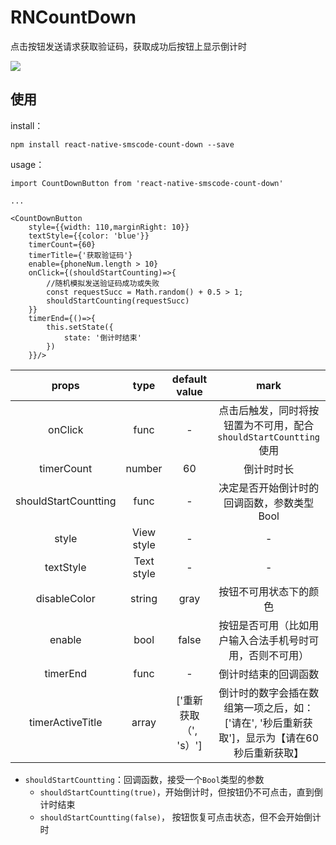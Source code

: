 # RNCountDown

点击按钮发送请求获取验证码，获取成功后按钮上显示倒计时  

![](http://7xp7q7.com1.z0.glb.clouddn.com/image/jianshu/RN/countdown.gif)
## 使用
install：

	npm install react-native-smscode-count-down --save

usage：

	import CountDownButton from 'react-native-smscode-count-down'
	
	...
	
	<CountDownButton
		style={{width: 110,marginRight: 10}}
		textStyle={{color: 'blue'}}
		timerCount={60}
		timerTitle={'获取验证码'}
		enable={phoneNum.length > 10}
		onClick={(shouldStartCounting)=>{
			//随机模拟发送验证码成功或失败
			const requestSucc = Math.random() + 0.5 > 1; 
      		shouldStartCounting(requestSucc)
		}}
		timerEnd={()=>{
			this.setState({
				state: '倒计时结束'
			})
		}}/>
		

|props|type|default value|mark|
|:---:|:---:|:---:|:---:|
| onClick|func|-|点击后触发，同时将按钮置为不可用，配合`shouldStartCountting` 使用|
| timerCount|number|60|倒计时时长|
| shouldStartCountting|func|-|决定是否开始倒计时的回调函数，参数类型Bool|
|style|View style|-|-|
| textStyle |Text style|-|-|
| disableColor |string|gray|按钮不可用状态下的颜色|
| enable |bool|false|按钮是否可用（比如用户输入合法手机号时可用，否则不可用）|
| timerEnd |func|-|倒计时结束的回调函数|
| timerActiveTitle |array|['重新获取（', 's）']|倒计时的数字会插在数组第一项之后，如：['请在', '秒后重新获取']，显示为【请在60秒后重新获取】|


- `shouldStartCountting`：回调函数，接受一个`Bool`类型的参数
	* `shouldStartCountting(true)`，开始倒计时，但按钮仍不可点击，直到倒计时结束
	* `shouldStartCountting(false)`， 按钮恢复可点击状态，但不会开始倒计时
